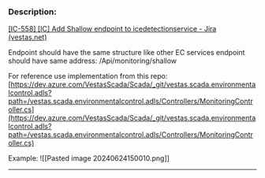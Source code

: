 
### Description: 

[[IC-558] [IC] Add Shallow endpoint to icedetectionservice - Jira (vestas.net)](https://onejira.tools.vestas.net/browse/IC-558)

Endpoint should have the same structure like other EC services
endpoint should have same address: /Api/monitoring/shallow

For reference use implementation from this repo:
[https://dev.azure.com/VestasScada/Scada/_git/vestas.scada.environmentalcontrol.adls?path=/vestas.scada.environmentalcontrol.adls/Controllers/MonitoringController.cs](https://dev.azure.com/VestasScada/Scada/_git/vestas.scada.environmentalcontrol.adls?path=/vestas.scada.environmentalcontrol.adls/Controllers/MonitoringController.cs)

Example:
![[Pasted image 20240624150010.png]]

---







